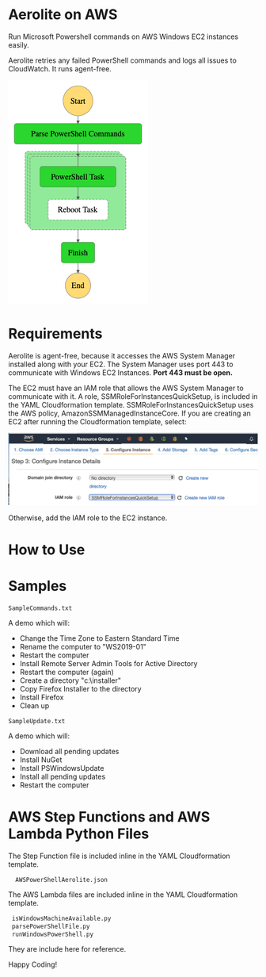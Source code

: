 # Aerolite on AWS

Run Microsoft Powershell commands on AWS Windows EC2 instances easily. 

Aerolite retries any failed PowerShell commands and logs all issues to CloudWatch. It runs agent-free.

![Aerolite Step Functions Graph](/images/aerolite_graph.png?raw=true)

# Requirements

Aerolite is agent-free, because it accesses the AWS System Manager installed along with your EC2. The System Manager uses port 443 to communicate with Windows EC2 Instances. **Port 443 must be open.** 

The EC2 must have an IAM role that allows the AWS System Manager to communicate with it. A role, SSMRoleForInstancesQuickSetup, is included in the YAML Cloudformation template. SSMRoleForInstancesQuickSetup uses the AWS policy, AmazonSSMManagedInstanceCore. If you are creating an EC2 after running the Cloudformation template, select: 

![SSMRoleForInstancesQuickSetup](/images/ScreenShot.png?raw=true)

Otherwise, add the IAM role to the EC2 instance.

# How to Use

# Samples

```
SampleCommands.txt
```

A demo which will: 

- Change the Time Zone to Eastern Standard Time
- Rename the computer to "WS2019-01"
- Restart the computer
- Install Remote Server Admin Tools for Active Directory
- Restart the computer (again)
- Create a directory "c:\installer"
- Copy Firefox Installer to the directory
- Install Firefox
- Clean up

```
SampleUpdate.txt
```

A demo which will:

- Download all pending updates
- Install NuGet
- Install PSWindowsUpdate
- Install all pending updates
- Restart the computer

# AWS Step Functions and AWS Lambda Python Files

The Step Function file is included inline in the YAML Cloudformation template.

```
  AWSPowerShellAerolite.json
```

The AWS Lambda files are included inline in the YAML Cloudformation template.

```   
 isWindowsMachineAvailable.py
 parsePowerShellFile.py
 runWindowsPowerShell.py
```
  
They are include here for reference.


Happy Coding!
  
